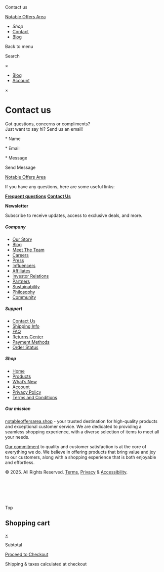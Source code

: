 Contact us






















 


[Notable Offers Area](https://notableoffersarea.shop)

* *Shop*
* [Contact](https://notableoffersarea.shop/contact-us/)
* [Blog](https://notableoffersarea.shop/blog/)

Back to menu

Search

×

* [Blog](https://notableoffersarea.shop/blog/)
* [Account](https://notableoffersarea.shop/account/)

×



Contact us
==========

Got questions, concerns or compliments?  
Just want to say hi? Send us an email!

\* Name

\* Email

\* Message

Send Message

[Notable Offers Area](https://notableoffersarea.shop)

If you have any questions, here are some useful links:

[**Frequent questions**](/faq)
[**Contact Us**](/contact-us)

**Newsletter**

Subscribe to receive updates, access to exclusive deals, and more.

##### Company

* [Our Story](https://notableoffersarea.shop/about-us/)
* [Blog](https://notableoffersarea.shop/blog/)
* [Meet The Team](/about-us/#meetourteam)
* [Careers](https://notableoffersarea.shop/careers/)
* [Press](https://notableoffersarea.shop/media-partnerships/)
* [Influencers](https://notableoffersarea.shop/media-partnerships/)
* [Affiliates](https://notableoffersarea.shop/media-partnerships/)
* [Investor Relations](https://notableoffersarea.shop/business-relations/)
* [Partners](https://notableoffersarea.shop/business-relations/)
* [Sustainability](https://notableoffersarea.shop/our-beliefs/)
* [Philosophy](https://notableoffersarea.shop/our-beliefs/)
* [Community](/about-us/#community)

##### Support

* [Contact Us](https://notableoffersarea.shop/contact-us/)
* [Shipping Info](https://notableoffersarea.shop/shipping-delivery/)
* [FAQ](https://notableoffersarea.shop/faq/)
* [Returns Center](https://notableoffersarea.shop/refund-policy/)
* [Payment Methods](https://notableoffersarea.shop/payment-methods/)
* [Order Status](https://notableoffersarea.shop/track-your-order/)

##### Shop

* [Home](https://notableoffersarea.shop/)
* [Products](https://notableoffersarea.shop/product/)
* [What’s New](/product/?orderby=newest)
* [Account](https://notableoffersarea.shop/account/)
* [Privacy Policy](https://notableoffersarea.shop/privacy-policy-2/)
* [Terms and Conditions](https://notableoffersarea.shop/terms-and-conditions/)

##### Our mission

[notableoffersarea.shop](//notableoffersarea.shop) - your trusted destination for high-quality products and exceptional customer service. We are dedicated to providing a seamless shopping experience, with a diverse selection of items to meet all your needs.

[Our commitment](/our-beliefs/) to quality and customer satisfaction is at the core of everything we do. We believe in offering products that bring value and joy to our customers, along with a shopping experience that is both enjoyable and effortless.

© 2025. All Rights Reserved. [Terms](/terms-and-conditions/), [Privacy](/privacy-policy/) & [Accessibility](/accessibility/).

![]()

![]()

![]()

![]()

![]()

![]()

Top





















Shopping cart
-------------

[×](javascript:;)

Subtotal

[Proceed to Checkout](https://notableoffersarea.shop/cart)

Shipping & taxes calculated at checkout